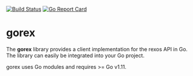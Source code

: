 [![Build Status](https://travis-ci.org/roboticeyes/gorex.svg)](https://travis-ci.org/roboticeyes/gorex) [![Go Report Card](https://goreportcard.com/badge/github.com/roboticeyes/gorex)](https://goreportcard.com/report/github.com/roboticeyes/gorex)

# gorex

The **gorex** library provides a client implementation for the rexos API in Go. The library can easily be integrated into your Go
project.

gorex uses Go modules and requires >= Go v1.11.

